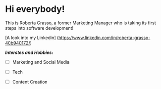 # Hi everybody!

This is Roberta Grasso, a former Marketing Manager who is taking its first steps into software development!

[A look into my Linkedin] (https://www.linkedin.com/in/roberta-grasso-40b940172/)

***Interstes and Hobbies:***
- [ ] Marketing and Social Media
- [ ] Tech
- [ ] Content Creation

